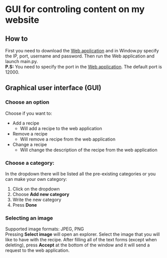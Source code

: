 # GUI for controling content on my website
## How to
First you need to download the [Web application](https://github.com/ItsOKayCZ/Web/tree/master/2018/Recipe%20Website) and in Window.py specify the IP, port, username and password. Then run the Web application and launch main.py.  
__P.S:__ You need to specify the port in the [Web application](https://github.com/ItsOKayCZ/Web/tree/master/2018/Recipe%20Website).
The default port is 12000.
## Graphical user interface (GUI)
### Choose an option
Choose if you want to:
* Add a recipe
    * Will add a recipe to the web application
* Remove a recipe
    * Will remove a recipe from the web application
* Change a recipe
    * Will change the description of the recipe from the web application
### Choose a category:
In the dropdown there will be listed all the pre-existing categories or you can make your own category:
1. Click on the dropdown
2. Choose __Add new category__
3. Write the new category
4. Press __Done__
### Selecting an image
Supported image formats: JPEG, PNG  
Pressing __Select image__ will open an explorer. Select the image that you will like to have with the recipe. After filling all of the text forms (except when deleting), press __Accept__ at the bottom of the window and it will send a request to the web application.
